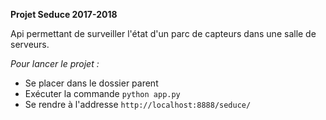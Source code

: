 **Projet Seduce 2017-2018**

Api permettant de surveiller l'état d'un parc de capteurs dans une salle de serveurs.

*Pour lancer le projet :*
- Se placer dans le dossier parent
- Exécuter la commande `python app.py`
- Se rendre à l'addresse `http://localhost:8888/seduce/`
